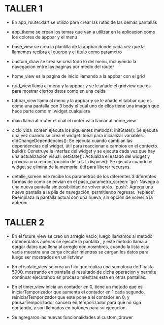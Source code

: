 # TALLER 1

* En app_router.dart se utilizo para crear las rutas de las demas pantallas

* app_theme se crean los temas que van a utilizar en la aplicacion como los colores de appbar y el menu

* base_view se crea la plantilla de la appbar donde cada vez que la llamemos recibra el cuerpo y el titulo como parametro

* custom_draw se crea se crea todo lo del menu, incluyendo la navegacion entre las paginas por medio del router

* home_view es la pagina de inicio llamando a la appbar con el grid

* grid_view llama al menu y la appbar y se le añade el gridview que es para mostrar ciertos datos como en una celda

* tabbar_view llama al menu y la appbar y se le añade el tabbar que es como una pantalla con 3 body el cual uno de ellos tiene una imagen que hace parte como mi widget cualquiera

* main llama al router el cual el router va a llamar al home_view

* ciclo_vida_screen ejecuta los siguientes metodos: 
initState(): Se ejecuta una vez cuando se crea el widget. Ideal para inicializar variables.
didChangeDependencies(): Se ejecuta cuando cambian las dependencias del widget, útil para reaccionar a cambios en el contexto.
build(): Construye la interfaz del widget y se ejecuta cada vez que hay una actualización visual.
setState(): Actualiza el estado del widget y provoca una reconstrucción de la UI.
dispose(): Se ejecuta cuando el widget se elimina de la memoria, útil para liberar recursos.

* detalle_screen ese recibe los parametros de los diferentes 3 diferentes formas de como se envian en el paso_parametro_screen:
'go': Navega a una nueva pantalla sin posibilidad de volver atrás.
'push': Agrega una nueva pantalla a la pila de navegación, permitiendo regresar.
'replace': Reemplaza la pantalla actual con una nueva, sin opción de volver a la anterior.


# TALLER 2

* En el future_view se creo un arreglo vacio, luego llamamos al metodo obtenerdatos apenas se ejecute la pantalla , y este metodo llama a cargar datos que llena al arreglo con nosmbres, cuando la lista esta vacia muestra una carga circular mientras se cargan los datos para luego ser mostrados en un listview

* En el isolate_view se crea un hilo que realiza una sumatoria de 1 hasta 5000, mostrando en pantalla el resultado de dicha operacion y permite continuar ejecutando en proceso mientras esta en otras pantallas.

* En el timer_view inicia un contador en 0, tiene un metodo que es iniciarTemporizador que aumenta el contador en 1 cada segundo, reiniciarTemporizador que este pone a el contador en 0, y pausarTemporizador cancela en temporizador para que no siga contando, y son llamados en botones para su ejecucion.

* Se agregaron las nuevas funcionalidades al custom_drawer